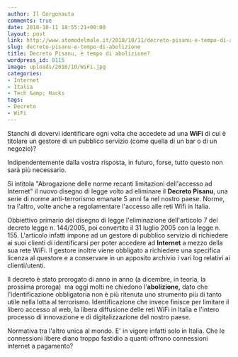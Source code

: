 ```yaml
---
author: Il Gorgonauta
comments: true
date: 2010-10-11 18:55:21+00:00
layout: post
link: http://www.atomodelmale.it/2010/10/11/decreto-pisanu-e-tempo-di-abolizione/
slug: decreto-pisanu-e-tempo-di-abolizione
title: Decreto Pisanu, è tempo di abolizione?
wordpress_id: 8115
image: uploads/2010/10/WiFi.jpg
categories:
- Internet
- Italia
- Tech &amp; Hacks
tags:
- Decreto
- WiFi
---
```



Stanchi di dovervi identificare ogni volta che accedete ad una **WiFi** di cui è titolare un gestore di un pubblico servizio (come quella di un bar o di un negozio)?

Indipendentemente dalla vostra risposta, in futuro, forse, tutto questo non sarà più necessario.

Si intitola "Abrogazione delle norme recanti limitazioni dell'accesso ad Internet" il nuovo disegno di legge volto ad eliminare il **Decreto Pisanu**, una serie di norme anti-terrorismo emanate 5 anni fa nel nostro paese. Norme, tra l'altro, volte anche a regolamentare l'accesso alle reti Wifi in Italia.

Obbiettivo primario del disegno di legge l'eliminazione dell'articolo 7 del decreto legge n. 144/2005, poi convertito il 31 luglio 2005 con la legge n. 155. L'articolo infatti impone ad un gestore di pubblico servizio di richiedere ai suoi clienti di identificarsi per poter accedere ad **Internet** a mezzo della sua rete WiFi. Il gestore inoltre viene obbligato a richiedere una specifica licenza al questore e a conservare in un apposito archivio i vari log relativi ai clienti/utenti.

Il decreto è stato prorogato di anno in anno (a dicembre, in teoria, la prossima proroga)  ma oggi molti ne chiedono l'**abolizione,** dato che l'identificazione obbligatoria non è più ritenuta uno strumento più di tanto utile nella lotta al terrorismo. Identificazione che invece finisce per limitare il libero accesso al web, la libera diffusione delle reti WiFi in Italia e l'intero processo di innovazione e di digitalizzazione del nostro paese.

Normativa tra l'altro unica al mondo. E' in vigore infatti solo in Italia. Che le connessioni libere diano troppo fastidio a quanti offrono connessioni internet a pagamento?

